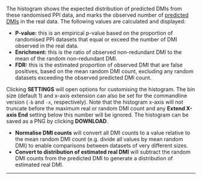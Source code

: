 The histogram shows the expected distribution of predicted DMIs from these randomised PPI data, and marks the observed number of [predicted DMIs](https://github.com/slimsuite/SLiMEnrich/wiki/Analysis-and-Outputs/#predicted) in the real data. The following values are calculated and displayed:

* **P-value:** this is an empirical p-value based on the proportion of randomised PPI datasets that equal or exceed the number of DMI observed in the real data.
* **Enrichment:** this is the ratio of observed non-redundant DMI to the mean of the random non-redundant DMI. 
* **FDR:** this is the estimated proportion of observed DMI that are false positives, based on the mean random DMI count, excluding any random datasets exceeding the observed predicted DMI count.

Clicking **SETTINGS** will open options for customising the histogram. The bin size (default 1) and x-axis extension can also be set for the commandline version (`-b` and `-x`, respectively). Note that the histogram x-axis will not truncate before the maximum real or random DMI count and any **Extend X-axis End** setting below this number will be ignored. The histogram can be saved as a PNG by clicking **DOWNLOAD**.

* **Normalise DMI counts** will convert all DMI counts to a value relative to the mean random DMI count (e.g. divide all values by mean random DMI) to enable comparisons between datasets of very different sizes.
* **Convert to distribution of estimated real DMI** will subtract the random DMI counts from the predicted DMI to generate a distribution of estimated real DMI.

---

